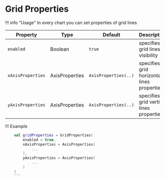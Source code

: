 # Grid Properties

!!! info "Usage"
    In every chart you can set properties of grid lines

| Property          | Type           | Default              | Description                                |
|-------------------|----------------|----------------------|--------------------------------------------|
| `enabled`         | Boolean        | `true`               | specifies grid lines visibility            |
| `xAxisProperties` | AxisProperties | `AxisProperties(..)` | specifies grid horizontal lines properties |
| `yAxisProperties` | AxisProperties | `AxisProperties(..)` | specifies grid vertical lines properties   |

!!! Example
```kotlin linenums="1"
    val gridProperties = GridProperties(
        enabled = true,
        xAxisProperties = AxisProperties(
            ...
        ),
        yAxisProperties = AxisProperties(
            ...
        )
    )
    ```
